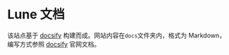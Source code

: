 # Lune 文档

该站点基于 [docsify](https://docsify.js.org) 构建而成。网站内容在`docs`文件夹内，格式为 Markdown，编写方式参照 [docsify](https://docsify.js.org) 官网文档。